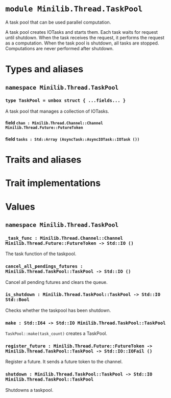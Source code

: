 # `module Minilib.Thread.TaskPool`

A task pool that can be used parallel computation.

A task pool creates IOTasks and starts them.
Each task waits for request until shutdown.
When the task receives the request, it performs the request as a computation.
When the task pool is shutdown, all tasks are stopped.
Computations are never performed after shutdown.

# Types and aliases

## `namespace Minilib.Thread.TaskPool`

### `type TaskPool = unbox struct { ...fields... }`

A task pool that manages a collection of IOTasks.

#### field `chan : Minilib.Thread.Channel::Channel Minilib.Thread.Future::FutureToken`

#### field `tasks : Std::Array (AsyncTask::AsyncIOTask::IOTask ())`

# Traits and aliases

# Trait implementations

# Values

## `namespace Minilib.Thread.TaskPool`

### `_task_func : Minilib.Thread.Channel::Channel Minilib.Thread.Future::FutureToken -> Std::IO ()`

The task function of the taskpool.

### `cancel_all_pendings_futures : Minilib.Thread.TaskPool::TaskPool -> Std::IO ()`

Cancel all pending futures and clears the queue.

### `is_shutdown : Minilib.Thread.TaskPool::TaskPool -> Std::IO Std::Bool`

Checks whether the taskpool has been shutdown.

### `make : Std::I64 -> Std::IO Minilib.Thread.TaskPool::TaskPool`

`TaskPool::make(task_count)` creates a TaskPool.

### `register_future : Minilib.Thread.Future::FutureToken -> Minilib.Thread.TaskPool::TaskPool -> Std::IO::IOFail ()`

Register a future.
It sends a future token to the channel.

### `shutdown : Minilib.Thread.TaskPool::TaskPool -> Std::IO Minilib.Thread.TaskPool::TaskPool`

Shutdowns a taskpool.